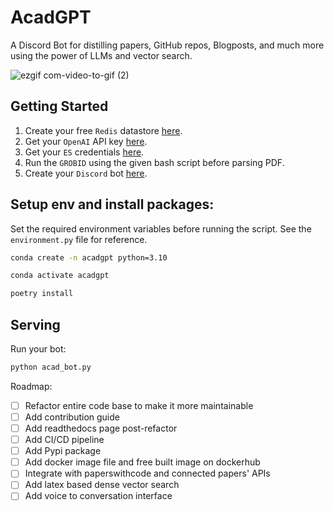 # AcadGPT

A Discord Bot for distilling papers, GitHub repos, Blogposts, and much more using the power of LLMs and vector search.

![ezgif com-video-to-gif (2)](https://user-images.githubusercontent.com/6007894/235934596-77c99b44-524d-4ffd-905e-0ac5e3719b3e.gif)

## Getting Started
1. Create your free `Redis` datastore [here](https://redis.com/try-free/).
2. Get your `OpenAI` API key [here](https://platform.openai.com/overview).
3. Get your `ES` credentials [here](https://app.bonsai.io/signup).
4. Run the `GROBID` using the given bash script before parsing PDF.
5. Create your `Discord` bot [here](https://discord.com/login?redirect_to=%2Fdevelopers%2Fapplications).

## Setup env and install packages:

Set the required environment variables before running the script. See the `environment.py` file for reference.

```bash
conda create -n acadgpt python=3.10
```

```bash
conda activate acadgpt
```

```bash
poetry install
```

## Serving

<!-- Serve Grobid

```bash
bash serve_grobid.sh
``` -->

Run your bot:

```bash
python acad_bot.py
```

Roadmap:

- [ ] Refactor entire code base to make it more maintainable
- [ ] Add contribution guide
- [ ] Add readthedocs page post-refactor
- [ ] Add CI/CD pipeline
- [ ] Add Pypi package
- [ ] Add docker image file and free built image on dockerhub
- [ ] Integrate with paperswithcode and connected papers' APIs
- [ ] Add latex based dense vector search
- [ ] Add voice to conversation interface
